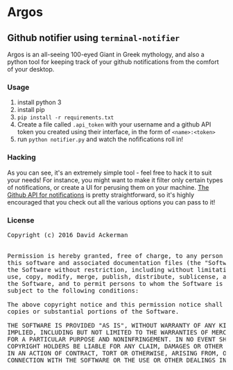 # Argos
## Github notifier using `terminal-notifier`

Argos is an all-seeing 100-eyed Giant in Greek mythology, and also a python tool
for keeping track of your github notifications from the comfort of your desktop.

### Usage

1. install python 3
1. install pip
1. `pip install -r requirements.txt`
1. Create a file called `.api_token` with your username and a github API token
   you created using their interface, in the form of `<name>:<token>`
1. run `python notifier.py` and watch the nofifications roll in!


### Hacking

As you can see, it's an extremely simple tool - feel free to hack it to suit
your needs! For instance, you might want to make it filter only certain types of
notifications, or create a UI for perusing them on your machine. [The Github API
for notifications](https://developer.github.com/v3/activity/notifications/#list-your-notifications)
is pretty straightforward, so it's highly encouraged that you check out all the
various options you can pass to it!

### License

<pre>
Copyright (c) 2016 David Ackerman


Permission is hereby granted, free of charge, to any person obtaining a copy of
this software and associated documentation files (the "Software"), to deal in
the Software without restriction, including without limitation the rights to
use, copy, modify, merge, publish, distribute, sublicense, and/or sell copies of
the Software, and to permit persons to whom the Software is furnished to do so,
subject to the following conditions:

The above copyright notice and this permission notice shall be included in all
copies or substantial portions of the Software.

THE SOFTWARE IS PROVIDED "AS IS", WITHOUT WARRANTY OF ANY KIND, EXPRESS OR
IMPLIED, INCLUDING BUT NOT LIMITED TO THE WARRANTIES OF MERCHANTABILITY, FITNESS
FOR A PARTICULAR PURPOSE AND NONINFRINGEMENT. IN NO EVENT SHALL THE AUTHORS OR
COPYRIGHT HOLDERS BE LIABLE FOR ANY CLAIM, DAMAGES OR OTHER LIABILITY, WHETHER
IN AN ACTION OF CONTRACT, TORT OR OTHERWISE, ARISING FROM, OUT OF OR IN
CONNECTION WITH THE SOFTWARE OR THE USE OR OTHER DEALINGS IN THE SOFTWARE.
</pre>
